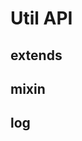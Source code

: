 # Util API

<a name="extends"></a>
## extends

<a name="mixin"></a>
## mixin

<a name="log"></a>
## log

